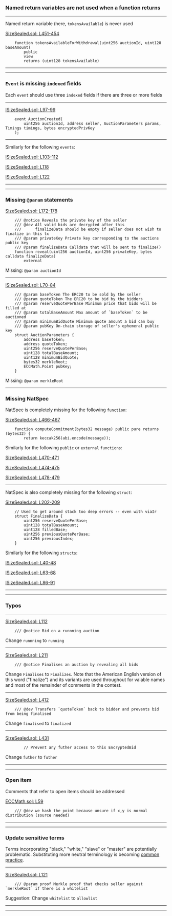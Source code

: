 ### Named return variables are not used when a function returns
___
Named return variable (here, `tokensAvailable`) is never used

[SizeSealed.sol: L451-454](https://github.com/code-423n4/2022-11-size/blob/79aa9c01987e57a760521acecfe81b28eab3b313/src/SizeSealed.sol#L451-L454)
```solidity
    function tokensAvailableForWithdrawal(uint256 auctionId, uint128 baseAmount)
        public
        view
        returns (uint128 tokensAvailable)
```
___
___


### `Event` is missing `indexed` fields
Each `event` should use three `indexed` fields if there are three or more fields

___
[ISizeSealed.sol: L97-99](https://github.com/code-423n4/2022-11-size/blob/79aa9c01987e57a760521acecfe81b28eab3b313/src/interfaces/ISizeSealed.sol#L97-L99)
```solidity
    event AuctionCreated(
        uint256 auctionId, address seller, AuctionParameters params, Timings timings, bytes encryptedPrivKey
    );
```
___

Similarly for the following `events`:

[ISizeSealed.sol: L103-112](https://github.com/code-423n4/2022-11-size/blob/79aa9c01987e57a760521acecfe81b28eab3b313/src/interfaces/ISizeSealed.sol#L103-L112)

[ISizeSealed.sol: L118](https://github.com/code-423n4/2022-11-size/blob/79aa9c01987e57a760521acecfe81b28eab3b313/src/interfaces/ISizeSealed.sol#L118)

[ISizeSealed.sol: L122](https://github.com/code-423n4/2022-11-size/blob/79aa9c01987e57a760521acecfe81b28eab3b313/src/interfaces/ISizeSealed.sol#L122)
___
___


### Missing `@param` statements

[SizeSealed.sol: L172-178](https://github.com/code-423n4/2022-11-size/blob/79aa9c01987e57a760521acecfe81b28eab3b313/src/SizeSealed.sol#L172-L178)
```solidity
    /// @notice Reveals the private key of the seller
    /// @dev All valid bids are decrypted after this
    ///      finalizeData should be empty if seller does not wish to finalize in this tx
    /// @param privateKey Private key corresponding to the auctions public key
    /// @param finalizeData Calldata that will be sent to finalize()
    function reveal(uint256 auctionId, uint256 privateKey, bytes calldata finalizeData)
        external
```
Missing: `@param auctionId`
___
[ISizeSealed.sol: L70-84](https://github.com/code-423n4/2022-11-size/blob/79aa9c01987e57a760521acecfe81b28eab3b313/src/interfaces/ISizeSealed.sol#L70-L84)
```solidity
    /// @param baseToken The ERC20 to be sold by the seller
    /// @param quoteToken The ERC20 to be bid by the bidders
    /// @param reserveQuotePerBase Minimum price that bids will be filled at
    /// @param totalBaseAmount Max amount of `baseToken` to be auctioned
    /// @param minimumBidQuote Minimum quote amount a bid can buy
    /// @param pubKey On-chain storage of seller's ephemeral public key
    struct AuctionParameters {
        address baseToken;
        address quoteToken;
        uint256 reserveQuotePerBase;
        uint128 totalBaseAmount;
        uint128 minimumBidQuote;
        bytes32 merkleRoot;
        ECCMath.Point pubKey;
    }
```
Missing: `@param merkleRoot`
___

### Missing NatSpec

NatSpec is completely missing for the following `function`:

[SizeSealed.sol: L466-467](https://github.com/code-423n4/2022-11-size/blob/79aa9c01987e57a760521acecfe81b28eab3b313/src/SizeSealed.sol#L466-L467)
```solidity
    function computeCommitment(bytes32 message) public pure returns (bytes32) {
        return keccak256(abi.encode(message));
```
Similarly for the following `public` or `external` `functions`:

[SizeSealed.sol: L470-471](https://github.com/code-423n4/2022-11-size/blob/79aa9c01987e57a760521acecfe81b28eab3b313/src/SizeSealed.sol#L470-L471)

[SizeSealed.sol: L474-475](https://github.com/code-423n4/2022-11-size/blob/79aa9c01987e57a760521acecfe81b28eab3b313/src/SizeSealed.sol#L474-L475)

[SizeSealed.sol: L478-479](https://github.com/code-423n4/2022-11-size/blob/79aa9c01987e57a760521acecfe81b28eab3b313/src/SizeSealed.sol#L478-L479)
___

NatSpec is also completely missing for the following `struct`:

[SizeSealed.sol: L202-209](https://github.com/code-423n4/2022-11-size/blob/79aa9c01987e57a760521acecfe81b28eab3b313/src/SizeSealed.sol#L202-L209)
```solidity
    // Used to get around stack too deep errors -- even with viaIr
    struct FinalizeData {
        uint256 reserveQuotePerBase;
        uint128 totalBaseAmount;
        uint128 filledBase;
        uint256 previousQuotePerBase;
        uint256 previousIndex;
    }
```
Similarly for the following `structs`:

[ISizeSealed.sol: L40-48](https://github.com/code-423n4/2022-11-size/blob/79aa9c01987e57a760521acecfe81b28eab3b313/src/interfaces/ISizeSealed.sol#L40-L48)

[ISizeSealed.sol: L63-68](https://github.com/code-423n4/2022-11-size/blob/79aa9c01987e57a760521acecfe81b28eab3b313/src/interfaces/ISizeSealed.sol#L63-L68)

[ISizeSealed.sol: L86-91](https://github.com/code-423n4/2022-11-size/blob/79aa9c01987e57a760521acecfe81b28eab3b313/src/interfaces/ISizeSealed.sol#L86-L91)
___
___


### Typos
___

[SizeSealed.sol: L112](https://github.com/code-423n4/2022-11-size/blob/79aa9c01987e57a760521acecfe81b28eab3b313/src/SizeSealed.sol#L112)
```solidity
    /// @notice Bid on a runnning auction
```
Change `runnning` to `running`
___
[SizeSealed.sol: L211](https://github.com/code-423n4/2022-11-size/blob/79aa9c01987e57a760521acecfe81b28eab3b313/src/SizeSealed.sol#L211)
```solidity
    /// @notice Finalises an auction by revealing all bids
```
Change `Finalises` to `Finalizes`. Note that the American English version of this word ("finalize") and its variants are used throughout for vaiable names and most of the remainder of comments in the contest.
___
[SizeSealed.sol: L412](https://github.com/code-423n4/2022-11-size/blob/79aa9c01987e57a760521acecfe81b28eab3b313/src/SizeSealed.sol#L412)
```solidity
    /// @dev Transfers `quoteToken` back to bidder and prevents bid from being finalised
```
Change `finalised` to `finalized`
___
[SizeSealed.sol: L431](https://github.com/code-423n4/2022-11-size/blob/79aa9c01987e57a760521acecfe81b28eab3b313/src/SizeSealed.sol#L431)
```solidity
        // Prevent any futher access to this EncryptedBid
```
Change `futher` to `futher`
___
___


### Open item
Comments that refer to open items should be addressed
 
[ECCMath.sol: L59](https://github.com/code-423n4/2022-11-size/blob/79aa9c01987e57a760521acecfe81b28eab3b313/src/util/ECCMath.sol#L59)
```solidity
    /// @dev we hash the point because unsure if x,y is normal distribution (source needed)
```
___
___


### Update sensitive terms
Terms incorporating "black," "white," "slave" or "master" are potentially problematic. Substituting more neutral terminology is becoming [common practice](https://www.zdnet.com/article/mysql-drops-master-slave-and-blacklist-whitelist-terminology/).
___
[SizeSealed.sol: L121](https://github.com/code-423n4/2022-11-size/blob/79aa9c01987e57a760521acecfe81b28eab3b313/src/SizeSealed.sol#L121)
```solidity
    /// @param proof Merkle proof that checks seller against `merkleRoot` if there is a whitelist
```
Suggestion: Change `whitelist` to `allowlist` 
___
___
